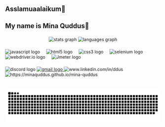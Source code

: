 ##  Asslamuaalaikum👋
<h2 align="left"> My name is Mina Quddus🎉</h2>

###

<div align="center">
  <img src="https://github-readme-stats.vercel.app/api?username=maurodesouza&hide_title=false&hide_rank=false&show_icons=true&include_all_commits=true&count_private=true&disable_animations=false&theme=dracula&locale=en&hide_border=false" height="150" alt="stats graph"  />
  <img src="https://github-readme-stats.vercel.app/api/top-langs?username=maurodesouza&locale=en&hide_title=false&layout=compact&card_width=320&langs_count=5&theme=dracula&hide_border=false" height="150" alt="languages graph"  />
</div>




###

<div align="left">
  <img src="https://cdn.jsdelivr.net/gh/devicons/devicon/icons/javascript/javascript-original.svg" height="30" alt="javascript logo"  />
  <img width="12" />
  
  <img src="https://cdn.jsdelivr.net/gh/devicons/devicon/icons/html5/html5-original.svg" height="30" alt="html5 logo"  />
  <img width="12" />
  
  <img src="https://cdn.jsdelivr.net/gh/devicons/devicon/icons/css3/css3-original.svg" height="30" alt="css3 logo"  />
  <img width="12" />
  
  <img src="https://www.selenium.dev/images/selenium_logo_square_green.png" height="30" alt="selenium logo"  />
  <img width="12" />

   <img src="https://webdriver.io/img/webdriverio.png" height="30" alt="webdriver.io logo"  />
   <img width="12" />

 <img src="https://jmeter.apache.org/images/jmeter_square.svg" height="30" alt="Jmeter logo" />
 <img width="12" />




  
 

 </div>

###

<div align="left">
 
  <img src="https://img.shields.io/static/v1?message=Discord&logo=discord&label=&color=7289DA&logoColor=white&labelColor=&style=for-the-badge" height="30" alt="discord logo"  />
  
   <a href="mailto:your-minaquddus05@gmail.com?subject=Hello!" target="_blank">
  <img src="https://img.shields.io/static/v1?message=Gmail&logo=gmail&label=&color=D14836&logoColor=white&labelColor=&style=for-the-badge" height="30" alt="gmail logo"  />
 <a href="https://www.linkedin.com/in/mina-quddus" target="_blank"></a>
 
  <img src="https://img.shields.io/static/v1?message=LinkedIn&logo=linkedin&label=&color=0077B5&logoColor=white&labelColor=&style=for-the-badge" height="30" alt="www.linkedin.com/in/ddus" />
</a>

  <img src="https://img.shields.io/static/v1?message=Portfolio&logo=portfolio&label=&color=7851A9&logoColor=white&labelColor=&style=for-the-badge" height="30" alt="https://minaquddus.github.io/mina-quddus" />
</a>
</div>

###

<br clear="both">

<!----<img src="https://raw.githubusercontent.com/maurodesouza/maurodesouza/output/snake.svg" alt="Snake animation" />--->
<picture>
    <source media="(prefers-color-scheme: dark)"
        srcset="https://raw.githubusercontent.com/platane/snk/output/github-contribution-grid-snake-dark.svg" />
    <source media="(prefers-color-scheme: light)"
        srcset="https://raw.githubusercontent.com/platane/snk/output/github-contribution-grid-snake.svg" />
    <img alt="github contribution grid snake animation"
        src="https://raw.githubusercontent.com/platane/snk/output/github-contribution-grid-snake.svg" />
</picture>

###


